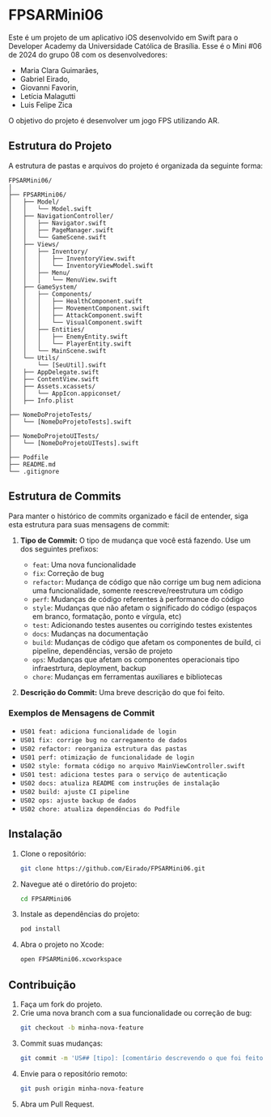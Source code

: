 # FPSARMini06

Este é um projeto de um aplicativo iOS desenvolvido em Swift para o Developer Academy da Universidade Católica de Brasília. Esse é o Mini #06 de 2024 do grupo 08 com os desenvolvedores:
- Maria Clara Guimarães,
- Gabriel Eirado,
- Giovanni Favorin,
- Letícia Malagutti
- Luis Felipe Zica
  
O objetivo do projeto é desenvolver um jogo FPS utilizando AR.

## Estrutura do Projeto

A estrutura de pastas e arquivos do projeto é organizada da seguinte forma:

```
FPSARMini06/
│
├── FPSARMini06/
│   ├── Model/
│   │   └── Model.swift
│   ├── NavigationController/
│   │   ├── Navigator.swift
│   │   ├── PageManager.swift
│   │   └── GameScene.swift
│   ├── Views/
│   │   ├── Inventory/
│   │   │   ├── InventoryView.swift
│   │   │   └── InventoryViewModel.swift
│   │   ├── Menu/
│   │   │   └── MenuView.swift
│   ├── GameSystem/
│   │   ├── Components/
│   │   │   ├── HealthComponent.swift
│   │   │   ├── MovementComponent.swift
│   │   │   ├── AttackComponent.swift
│   │   │   └── VisualComponent.swift
│   │   ├── Entities/
│   │   │   ├── EnemyEntity.swift
│   │   │   └── PlayerEntity.swift
│   │   └── MainScene.swift
│   └── Utils/
│       └── [SeuUtil].swift
│   ├── AppDelegate.swift
│   ├── ContentView.swift
│   ├── Assets.xcassets/
│   │   └── AppIcon.appiconset/
│   ├── Info.plist
│
├── NomeDoProjetoTests/
│   └── [NomeDoProjetoTests].swift
│
├── NomeDoProjetoUITests/
│   └── [NomeDoProjetoUITests].swift
│
├── Podfile
├── README.md
└── .gitignore
```

## Estrutura de Commits

Para manter o histórico de commits organizado e fácil de entender, siga esta estrutura para suas mensagens de commit:

1. **Tipo de Commit:** O tipo de mudança que você está fazendo. Use um dos seguintes prefixos:
    - `feat`: Uma nova funcionalidade
    - `fix`: Correção de bug
    - `refactor`: Mudança de código que não corrige um bug nem adiciona uma funcionalidade, somente reescreve/reestrutura um código
    - `perf`: Mudanças de código referentes à performance do código
    - `style`: Mudanças que não afetam o significado do código (espaços em branco, formatação, ponto e vírgula, etc)
    - `test`: Adicionando testes ausentes ou corrigindo testes existentes
    - `docs`: Mudanças na documentação
    - `build`: Mudanças de código que afetam os componentes de build, ci pipeline, dependências, versão de projeto
    - `ops`: Mudanças que afetam os componentes operacionais tipo infraestrtura, deployment, backup
    - `chore`: Mudanças em ferramentas auxiliares e bibliotecas

2. **Descrição do Commit:** Uma breve descrição do que foi feito.

### Exemplos de Mensagens de Commit

- `US01 feat: adiciona funcionalidade de login`
- `US01 fix: corrige bug no carregamento de dados`
- `US02 refactor: reorganiza estrutura das pastas`
- `US01 perf: otimização de funcionalidade de login`
- `US02 style: formata código no arquivo MainViewController.swift`
- `US01 test: adiciona testes para o serviço de autenticação`
- `US02 docs: atualiza README com instruções de instalação`
- `US02 build: ajuste CI pipeline`
- `US02 ops: ajuste backup de dados`
- `US02 chore: atualiza dependências do Podfile`

## Instalação

1. Clone o repositório:
    ```bash
    git clone https://github.com/Eirado/FPSARMini06.git
    ```

2. Navegue até o diretório do projeto:
    ```bash
    cd FPSARMini06
    ```

3. Instale as dependências do projeto:
    ```bash
    pod install
    ```

4. Abra o projeto no Xcode:
    ```bash
    open FPSARMini06.xcworkspace
    ```

## Contribuição

1. Faça um fork do projeto.
2. Crie uma nova branch com a sua funcionalidade ou correção de bug:
    ```bash
    git checkout -b minha-nova-feature
    ```
3. Commit suas mudanças:
    ```bash
    git commit -m 'US## [tipo]: [comentário descrevendo o que foi feito]'
    ```
4. Envie para o repositório remoto:
    ```bash
    git push origin minha-nova-feature
    ```
5. Abra um Pull Request.

